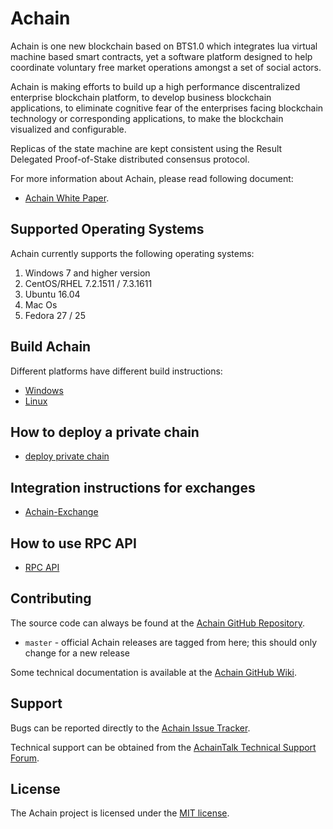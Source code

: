 Achain
=========
Achain is one new blockchain based on BTS1.0 which integrates lua virtual machine based smart contracts, yet a software platform designed to help coordinate voluntary free market operations amongst a set of social actors.

Achain is making efforts to build up a high performance discentralized enterprise blockchain platform, to develop business blockchain applications, to eliminate cognitive fear of the enterprises facing blockchain technology or corresponding applications, to make the blockchain visualized and configurable.

Replicas of the state machine are kept consistent using the Result Delegated Proof-of-Stake distributed consensus protocol.

For more information about Achain, please read following document:
* [Achain White Paper](https://www.achain.com/Achain%20Whitepaper%202.0_EN.pdf).

## Supported Operating Systems
Achain currently supports the following operating systems:  
1. Windows 7 and higher version
2. CentOS/RHEL 7.2.1511 / 7.3.1611
3. Ubuntu 16.04
4. Mac Os
5. Fedora 27 / 25

Build Achain
--------
Different platforms have different build instructions:
* [Windows](https://github.com/Achain-Dev/Achain/blob/master/BUILD_WIN32.md)
* [Linux](https://github.com/Achain-Dev/Achain_linux)

How to deploy a private chain
-------------------------------------
* [deploy private chain](https://github.com/Achain-Dev/Achain/blob/master/deploy_private_chain.md)

Integration instructions for exchanges
-------------------------------------
* [Achain-Exchange](https://github.com/Achain-Dev/Achain-Exchange)

How to use RPC API
--------------------
* [RPC API](https://www.achain.com/help-en/rpc.html)
 
Contributing
------------
The source code can always be found at the [Achain GitHub Repository](https://github.com/Achain-Dev/Achain). 
- `master` - official Achain releases are tagged from here; this should only change for a new release

Some technical documentation is available at the [Achain GitHub Wiki](https://github.com/Achain-Dev/Achain/wiki).

Support
-------
Bugs can be reported directly to the [Achain Issue Tracker](https://github.com/Achain-Dev/Achain/issues).

Technical support can be obtained from the [AchainTalk Technical Support Forum](https://forum.achain.com/).

License
------

The Achain project is licensed under the [MIT license](LICENSE).

